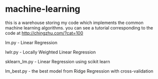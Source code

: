 # machine-learning
this is a warehouse storing my code which implements the common machine learning algorithms.
you can see a tutorial corresponding to the code at http://chingzhu.com/?cat=100

lm.py - Linear Regression

lwlr.py - Locally Weighted Linear Regression

sklearn_lm.py - Linear Regression using scikit learn 

lm_best.py - the best model from Ridge Regression with cross-validation
